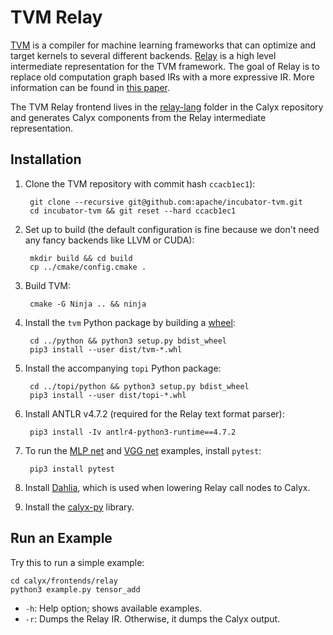 # TVM Relay

[TVM][] is a compiler for machine learning frameworks that can
optimize and target kernels to several different backends. [Relay][]
is a high level intermediate representation for the TVM framework.
The goal of Relay is to replace old computation graph based
IRs with a more expressive IR.
More information can be found in [this paper][roesch-etal].

The TVM Relay frontend lives in the [relay-lang][] folder in the
Calyx repository and generates Calyx components from the Relay
intermediate representation.

## Installation

1. Clone the TVM repository with commit hash `ccacb1ec1`):

        git clone --recursive git@github.com:apache/incubator-tvm.git
        cd incubator-tvm && git reset --hard ccacb1ec1

2. Set up to build (the default configuration is fine because we don't need any fancy backends like LLVM or CUDA):

        mkdir build && cd build
        cp ../cmake/config.cmake .

4. Build TVM:

        cmake -G Ninja .. && ninja

5. Install the `tvm` Python package by building a [wheel][]:

        cd ../python && python3 setup.py bdist_wheel
        pip3 install --user dist/tvm-*.whl

6. Install the accompanying `topi` Python package:

        cd ../topi/python && python3 setup.py bdist_wheel
        pip3 install --user dist/topi-*.whl

7. Install ANTLR v4.7.2 (required for the Relay text format parser):

        pip3 install -Iv antlr4-python3-runtime==4.7.2

8. To run the [MLP net][] and [VGG net][] examples, install `pytest`:

        pip3 install pytest

9. Install [Dahlia][], which is used when lowering Relay call nodes to Calyx.

10. Install the [calyx-py](../calyx-py.md) library.

Run an Example
--------------

Try this to run a simple example:

    cd calyx/frontends/relay
    python3 example.py tensor_add

- `-h`: Help option; shows available examples.
- `-r`: Dumps the Relay IR. Otherwise, it dumps the Calyx output.

[relay-lang]: https://github.com/cucapra/calyx/tree/master/frontends/relay
[roesch-etal]: https://arxiv.org/abs/1904.08368
[vgg net]: https://github.com/apache/incubator-tvm/blob/main/python/tvm/relay/testing/vgg.py
[mlp net]: https://github.com/apache/incubator-tvm/blob/main/python/tvm/relay/testing/mlp.py
[dahlia]: https://github.com/cucapra/dahlia#set-it-up
[tvm]: https://tvm.apache.org
[tvm-install]: https://tvm.apache.org/docs/install/from_source.html#developers-get-source-from-github
[relay]: https://tvm.apache.org/docs/api/python/relay/index.html
[wheel]: https://packaging.python.org/guides/distributing-packages-using-setuptools/#wheels

